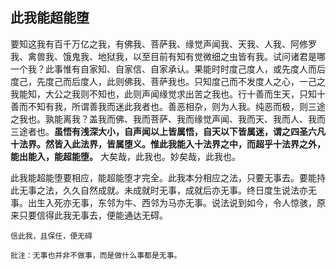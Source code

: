 ## 此我能超能堕

要知这我有百千万亿之我，有佛我、菩萨我、缘觉声闻我、天我、人我、阿修罗我、禽兽我、饿鬼我、地狱我，以至目前有知有觉微细之虫皆有我。试问诸君是哪一个我？此事惟有自家知、自家信、自家承认。果能时时度己度人，或先度人而后度己，先度己而后度人，此则佛我、菩萨我也。只知度己而不发度人之心，一己之我能知，大公之我则不知也，此则声闻缘觉求出苦之我也。行十善而生天，只知十善而不知有我，所谓善我而迷此我者也。善恶相杂，则为人我。纯恶而极，则三途之我也。孰能离我？盖我而佛、我而菩萨、我而缘觉声闻、我而天、我而人、我而三途者也。__虽悟有浅深大小，自声闻以上皆属悟，自天以下皆属迷，谓之四圣六凡十法界。然皆入此法界，皆属堕义。惟此我能入十法界之中，而超乎十法界之外，能出能入，能超能堕。__ 大矣哉，此我也。妙矣哉，此我也。

此我能超能堕要相应，能超能堕才完全。此我本分相应之法，只要无事去。要能持此无事之法，久久自然成就。未成就时无事，成就后亦无事。终日度生说法亦无事。出生入死亦无事，东邻为牛、西邻为马亦无事。说法说到如今，令人惊骇，原来只要信得此我无事去，便能通达无碍。

```yang
信此我，且保任，便无碍
```

```xu
批注：无事也并非不做事，而是做什么事都是无事。
```

